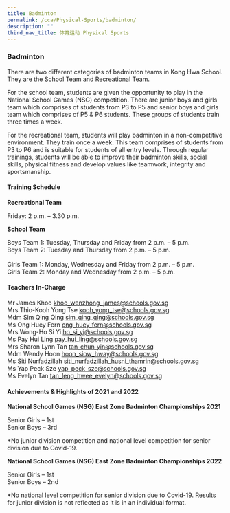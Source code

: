 ```yaml
---
title: Badminton
permalink: /cca/Physical-Sports/badminton/
description: ""
third_nav_title: 体育运动 Physical Sports
---
```



### Badminton

There are two different categories of badminton teams in Kong Hwa School. They are the School Team and Recreational Team.

  

For the school team, students are given the opportunity to play in the National School Games (NSG) competition. There are junior boys and girls team which comprises of students from P3 to P5 and senior boys and girls team which comprises of P5 & P6 students. These groups of students train three times a week. 

  

For the recreational team, students will play badminton in a non-competitive environment. They train once a week. This team comprises of students from P3 to P6 and is suitable for students of all entry levels. Through regular trainings, students will be able to improve their badminton skills, social skills, physical fitness and develop values like teamwork, integrity and sportsmanship.

  

#### Training Schedule

**Recreational Team**

Friday: 2 p.m. – 3.30 p.m.

  

**School Team**

Boys Team 1: Tuesday, Thursday and Friday from 2 p.m. – 5 p.m.<br>
Boys Team 2: Tuesday and Thursday from 2 p.m. – 5 p.m.<br><br>
Girls Team 1: Monday, Wednesday and Friday from 2 p.m. – 5 p.m.<br>
Girls Team 2: Monday and Wednesday from 2 p.m. – 5 p.m.

#### Teachers In-Charge

Mr James Khoo [khoo\_wenzhong\_james@schools.gov.sg](mailto:khoo_wenzhong_james@schools.gov.sg)<br>
Mrs Thio-Kooh Yong Tse [kooh\_yong\_tse@schools.gov.sg](mailto:kooh_yong_tse@schools.gov.sg)<br>
Mdm Sim Qing Qing [sim\_qing\_qing@schools.gov.sg](mailto:sim_qing_qing@schools.gov.sg)<br>
Ms Ong Huey Fern [ong\_huey\_fern@schools.gov.sg](mailto:ong_huey_fern@schools.gov.sg)<br>
Mrs Wong-Ho Si Yi [ho\_si\_yi@schools.gov.sg](mailto:ho_si_yi@schools.gov.sg)<br>
Ms Pay Hui Ling [pay\_hui\_ling@schools.gov.sg](mailto:pay_hui_ling@schools.gov.sg)<br>
Mrs Sharon Lynn Tan [tan\_chun\_yin@schools.gov.sg](mailto:tan_chun_yin@schools.gov.sg)<br>
Mdm Wendy Hoon [hoon\_siow\_hway@schools.gov.sg](mailto:hoon_siow_hway@schools.gov.sg)<br>
Ms Siti Nurfadzillah [siti\_nurfadzillah\_husni\_thamrin@schools.gov.sg](mailto:siti_nurfadzillah_husni_thamrin@schools.gov.sg)<br>
Ms Yap Peck Sze [yap\_peck\_sze@schools.gov.sg](mailto:yap_peck_sze@schools.gov.sg)
<br>Ms Evelyn Tan [tan\_leng\_hwee\_evelyn@schools.gov.sg](mailto:tan_leng_hwee_evelyn@schools.gov.sg)

#### Achievements & Highlights of 2021 and 2022

**National School Games (NSG) East Zone Badminton Championships 2021**

Senior Girls – 1st<br>
Senior Boys – 3rd

  

\*No junior division competition and national level competition for senior division due to Covid-19.

  

**National School Games (NSG) East Zone Badminton Championships 2022**

Senior Girls – 1st<br>
Senior Boys – 2nd

  

\*No national level competition for senior division due to Covid-19. Results for junior division is not reflected as it is in an individual format.